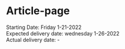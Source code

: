 # Article-page



Starting Date: Friday 1-21-2022 <br />
Expected delivery date: wednesday 1-26-2022 <br />
Actual delivery date: - <br />


